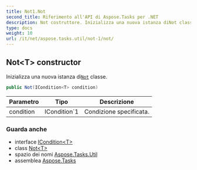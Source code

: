 ```yaml
---
title: Not1.Not
second_title: Riferimento all'API di Aspose.Tasks per .NET
description: Not costruttore. Inizializza una nuova istanza diNot classe.
type: docs
weight: 10
url: /it/net/aspose.tasks.util/not-1/not/
---
```

## Not&lt;T&gt; constructor

Inizializza una nuova istanza di[`Not`](../) classe.

```csharp
public Not(ICondition<T> condition)
```

| Parametro | Tipo | Descrizione |
| --- | --- | --- |
| condition | ICondition`1 | Condizione specificata. |

### Guarda anche

* interface [ICondition&lt;T&gt;](../../icondition-1/)
* class [Not&lt;T&gt;](../)
* spazio dei nomi [Aspose.Tasks.Util](../../not-1/)
* assemblea [Aspose.Tasks](../../../)


